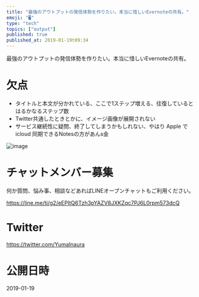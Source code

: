 ```yaml
---
title: "最強のアウトプットの発信体勢を作りたい。本当に惜しいEvernoteの共有。"
emoji: "🖥"
type: "tech"
topics: ["output"]
published: true
published_at: 2019-01-19t09:34
---
```


最強のアウトプットの発信体勢を作りたい。本当に惜しいEvernoteの共有。

# 欠点

- タイトルと本文が分かれている、ここで1ステップ増える、往復しているとはるかなるステップ数
- Twitter共通したときとかに、イメージ画像が展開されない
- サービス継続性に疑問、終了してしまうかもしれない、やはり Apple で icloud 同期できるNotesの方があんs金


![image](https://user-images.githubusercontent.com/13635059/51419361-33093d80-1bcd-11e9-8d33-c56a4a9cfebe.png)








<!-- Update From Qiita API -->

# チャットメンバー募集


何か質問、悩み事、相談などあればLINEオープンチャットもご利用ください。

https://line.me/ti/g2/eEPltQ6Tzh3pYAZV8JXKZqc7PJ6L0rpm573dcQ





# Twitter


https://twitter.com/YumaInaura


<!-- Update From Qiita API -->



# 公開日時

2019-01-19
